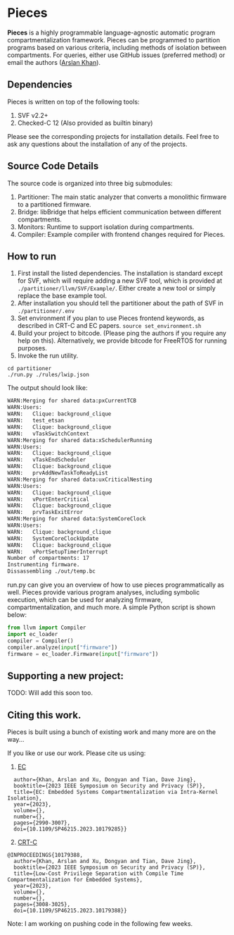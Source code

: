 # Pieces
**Pieces** is a highly programmable language-agnostic automatic program compartmentalization framework. Pieces can be programmed to partition programs based on various criteria, including methods of isolation between compartments. For queries, either use GitHub issues (preferred method) or email the authors ([Arslan Khan](mailto:khan253@purdue.edu?subject=[GitHub]%20Source%20Han%20Sans)).


## Dependencies
Pieces is written on top of the following tools:
1. SVF v2.2+
1. Checked-C 12 (Also provided as builtin binary)

Please see the corresponding projects for installation details. Feel free to ask any questions about the installation of any of the projects.

## Source Code Details
The source code is organized into three big submodules:

1. Partitioner: The main static analyzer that converts a monolithic firmware to a partitioned firmware.
2. Bridge: libBridge that helps efficient communication between different compartments.
3. Monitors: Runtime to support isolation during compartments. 
4. Compiler: Example compiler with frontend changes required for Pieces.

## How to run
1. First install the listed dependencies. The installation is standard except for SVF, which will require adding a new SVF tool, which is provided at  ```./partitioner/llvm/SVF/Example/```. Either create a new tool or simply replace the base example tool.
2. After installation you should tell the partitioner about the path of SVF in ```./partitioner/.env```
3. Set environment if you plan to use Pieces frontend keywords, as described in CRT-C and EC papers. ```source set_environment.sh```
4. Build your project to bitcode. (Please ping the authors if you require any help on this). Alternatively, we provide bitcode for FreeRTOS for running purposes.
5. Invoke the run utility.
```
cd partitioner
./run.py ./rules/lwip.json
```
The output should look like:
```bash
WARN:Merging for shared data:pxCurrentTCB
WARN:Users:
WARN:	Clique: background_clique
WARN:	test_etsan
WARN:	Clique: background_clique
WARN:	vTaskSwitchContext
WARN:Merging for shared data:xSchedulerRunning
WARN:Users:
WARN:	Clique: background_clique
WARN:	vTaskEndScheduler
WARN:	Clique: background_clique
WARN:	prvAddNewTaskToReadyList
WARN:Merging for shared data:uxCriticalNesting
WARN:Users:
WARN:	Clique: background_clique
WARN:	vPortEnterCritical
WARN:	Clique: background_clique
WARN:	prvTaskExitError
WARN:Merging for shared data:SystemCoreClock
WARN:Users:
WARN:	Clique: background_clique
WARN:	SystemCoreClockUpdate
WARN:	Clique: background_clique
WARN:	vPortSetupTimerInterrupt
Number of compartments: 17
Instrumenting firmware.
Dissassembling ./out/temp.bc
```
run.py can give you an overview of how to use pieces programmatically as well. Pieces provide various program analyses, including symbolic execution, which can be used for analyzing firmware, compartmentalization, and much more. A simple Python script is shown below:
```python 
from llvm import Compiler
import ec_loader
compiler = Compiler()
compiler.analyze(input["firmware"])
firmware = ec_loader.Firmware(input["firmware"])
```

## Supporting a new project:
TODO: Will add this soon too. 

## Citing this work.
Pieces is built using a bunch of existing work and many more are on the way...

If you like or use our work. Please cite us using:
1. [EC](https://ieeexplore.ieee.org/document/10179285)
```@INPROCEEDINGS{10179285,
  author={Khan, Arslan and Xu, Dongyan and Tian, Dave Jing},
  booktitle={2023 IEEE Symposium on Security and Privacy (SP)}, 
  title={EC: Embedded Systems Compartmentalization via Intra-Kernel Isolation}, 
  year={2023},
  volume={},
  number={},
  pages={2990-3007},
  doi={10.1109/SP46215.2023.10179285}}

```
2. [CRT-C](https://ieeexplore.ieee.org/document/10179388)
```
@INPROCEEDINGS{10179388,
  author={Khan, Arslan and Xu, Dongyan and Tian, Dave Jing},
  booktitle={2023 IEEE Symposium on Security and Privacy (SP)}, 
  title={Low-Cost Privilege Separation with Compile Time Compartmentalization for Embedded Systems}, 
  year={2023},
  volume={},
  number={},
  pages={3008-3025},
  doi={10.1109/SP46215.2023.10179388}}

```




Note: I am working on pushing code in the following few weeks.
